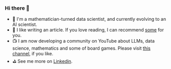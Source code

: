 ### Hi there 👋

<!--
**pakhapoom/pakhapoom** is a ✨ _special_ ✨ repository because its `README.md` (this file) appears on your GitHub profile.

Here are some ideas to get you started:

- 🔭 I’m currently working on ...
- 🌱 I’m currently learning ...
- 👯 I’m looking to collaborate on ...
- 🤔 I’m looking for help with ...
- 💬 Ask me about ...
- 📫 How to reach me: ...
- 😄 Pronouns: ...
- ⚡ Fun fact: ...
-->
- :raised_eyebrow: I'm a mathematician-turned data scientist, and currently evolving to an AI scientist.
- :book: I like writing an article. If you love reading, I can recommend [some](https://medium.com/@pakhapoomsarapat) for you.
- :tv: I am now developing a community on YouTube about LLMs, data science, mathematics and some of board games. Please visit [this channel](https://www.youtube.com/@pakapongza01), if you like.
- :golf: See me more on [Linkedin](https://th.linkedin.com/in/pakhapoom-sarapat).
